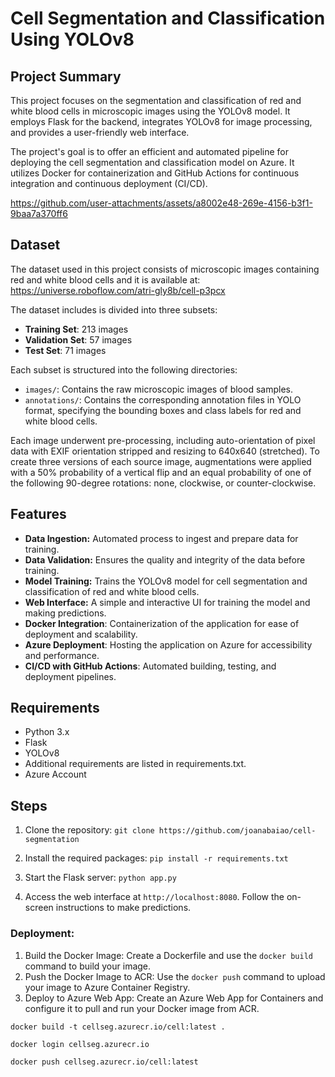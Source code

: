 # Cell Segmentation and Classification Using YOLOv8

## Project Summary

This project focuses on the segmentation and classification of red and white blood cells in microscopic images using the YOLOv8 model. It employs Flask for the backend, integrates YOLOv8 for image processing, and provides a user-friendly web interface.

The project's goal is to offer an efficient and automated pipeline for deploying the cell segmentation and classification model on Azure. It utilizes Docker for containerization and GitHub Actions for continuous integration and continuous deployment (CI/CD).

https://github.com/user-attachments/assets/a8002e48-269e-4156-b3f1-9baa7a370ff6

## Dataset

The dataset used in this project consists of microscopic images containing red and white blood cells and it is available at: https://universe.roboflow.com/atri-gly8b/cell-p3pcx

The dataset includes is divided into three subsets:

- **Training Set**: 213 images
- **Validation Set**: 57 images
- **Test Set**: 71 images
  
Each subset is structured into the following directories:

- `images/`: Contains the raw microscopic images of blood samples.
- `annotations/`: Contains the corresponding annotation files in YOLO format, specifying the bounding boxes and class labels for red and white blood cells.

Each image underwent pre-processing, including auto-orientation of pixel data with EXIF orientation stripped and resizing to 640x640 (stretched). To create three versions of each source image, augmentations were applied with a 50% probability of a vertical flip and an equal probability of one of the following 90-degree rotations: none, clockwise, or counter-clockwise.


## Features

- **Data Ingestion:** Automated process to ingest and prepare data for training.
- **Data Validation:** Ensures the quality and integrity of the data before training.
- **Model Training:** Trains the YOLOv8 model for cell segmentation and classification of red and white blood cells.
- **Web Interface:** A simple and interactive UI for training the model and making predictions.
- **Docker Integration**: Containerization of the application for ease of deployment and scalability.
- **Azure Deployment**: Hosting the application on Azure for accessibility and performance.
- **CI/CD with GitHub Actions**: Automated building, testing, and deployment pipelines.

## Requirements

- Python 3.x
- Flask
- YOLOv8
- Additional requirements are listed in requirements.txt.
- Azure Account

## Steps

1. Clone the repository: `git clone https://github.com/joanabaiao/cell-segmentation`

2. Install the required packages: `pip install -r requirements.txt`

3. Start the Flask server:
   `python app.py`

4. Access the web interface at `http://localhost:8080`. Follow the on-screen instructions to make predictions.

### Deployment:

1. Build the Docker Image: Create a Dockerfile and use the `docker build` command to build your image.
2. Push the Docker Image to ACR: Use the `docker push` command to upload your image to Azure Container Registry.
3. Deploy to Azure Web App: Create an Azure Web App for Containers and configure it to pull and run your Docker image from ACR.

```
docker build -t cellseg.azurecr.io/cell:latest .

docker login cellseg.azurecr.io

docker push cellseg.azurecr.io/cell:latest
```
